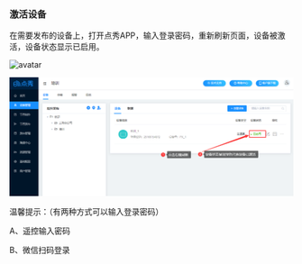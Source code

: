 ### 激活设备
在需要发布的设备上，打开点秀APP，输入登录密码，重新刷新页面，设备被激活，设备状态显示已启用。

![avatar](../images/terminal/6.png)

![avatar](../images/terminal/6-1.png)

温馨提示：（有两种方式可以输入登录密码）

A、遥控输入密码

B、微信扫码登录
